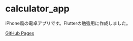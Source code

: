 # calculator_app
iPhone風の電卓アプリです。Flutterの勉強用に作成しました。

[GitHub Pages](https://shujiohno.github.io/calculator_app/)

